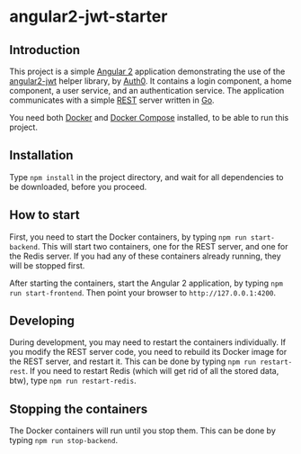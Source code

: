 # angular2-jwt-starter

## Introduction
This project is a simple [Angular 2](https://angular.io/) application demonstrating the use of the [angular2-jwt](https://github.com/auth0/angular2-jwt) helper library, by [Auth0](https://auth0.com/).  It contains a login component, a home component, a user service, and an authentication service.  The application communicates with a simple [REST](https://en.wikipedia.org/wiki/Representational_state_transfer) server written in [Go](https://golang.org/).

You need both [Docker](https://www.docker.com/) and [Docker Compose](https://docs.docker.com/compose/) installed, to be able to run this project.

## Installation
Type `npm install` in the project directory, and wait for all dependencies to be downloaded, before you proceed.

## How to start
First, you need to start the Docker containers, by typing `npm run start-backend`.  This will start two containers, one for the REST server, and one for the Redis server.  If you had any of these containers already running, they will be stopped first.

After starting the containers, start the Angular 2 application, by typing `npm run start-frontend`.  Then point your browser to `http://127.0.0.1:4200`.

## Developing
During development, you may need to restart the containers individually.  If you modify the REST server code, you need to rebuild its Docker image for the REST server, and restart it. This can be done by typing `npm run restart-rest`.  If you need to restart Redis (which will get rid of all the stored data, btw), type `npm run restart-redis`.

## Stopping the containers
The Docker containers will run until you stop them.  This can be done by typing `npm run stop-backend`.
